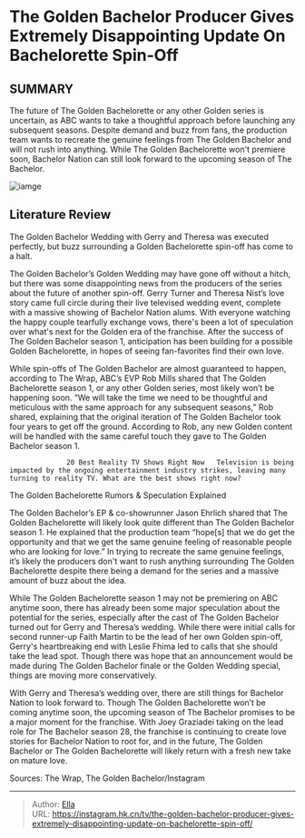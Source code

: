 # The Golden Bachelor Producer Gives Extremely Disappointing Update On Bachelorette Spin-Off


## SUMMARY 



  The future of The Golden Bachelorette or any other Golden series is uncertain, as ABC wants to take a thoughtful approach before launching any subsequent seasons.   Despite demand and buzz from fans, the production team wants to recreate the genuine feelings from The Golden Bachelor and will not rush into anything.   While The Golden Bachelorette won&#39;t premiere soon, Bachelor Nation can still look forward to the upcoming season of The Bachelor.  

![iamge](https://static1.srcdn.com/wordpress/wp-content/uploads/2024/01/12_28-schedule-for-7_00-a-m-et_-10-reasons-the-golden-bachelorette-should-be-a-new-lead-not-from-gerry-s-season.jpg)

## Literature Review
The Golden Bachelor Wedding with Gerry and Theresa was executed perfectly, but buzz surrounding a Golden Bachelorette spin-off has come to a halt.




The Golden Bachelor’s Golden Wedding may have gone off without a hitch, but there was some disappointing news from the producers of the series about the future of another spin-off. Gerry Turner and Theresa Nist’s love story came full circle during their live televised wedding event, complete with a massive showing of Bachelor Nation alums. With everyone watching the happy couple tearfully exchange vows, there&#39;s been a lot of speculation over what&#39;s next for the Golden era of the franchise. After the success of The Golden Bachelor season 1, anticipation has been building for a possible Golden Bachelorette, in hopes of seeing fan-favorites find their own love.




While spin-offs of The Golden Bachelor are almost guaranteed to happen, according to The Wrap, ABC’s EVP Rob Mills shared that The Golden Bachelorette season 1, or any other Golden series, most likely won’t be happening soon. “We will take the time we need to be thoughtful and meticulous with the same approach for any subsequent seasons,” Rob shared, explaining that the original iteration of The Golden Bachelor took four years to get off the ground. According to Rob, any new Golden content will be handled with the same careful touch they gave to The Golden Bachelor season 1.

                  20 Best Reality TV Shows Right Now   Television is being impacted by the ongoing entertainment industry strikes, leaving many turning to reality TV. What are the best shows right now?    


 The Golden Bachelorette Rumors &amp; Speculation Explained 
          




The Golden Bachelor’s EP &amp; co-showrunner Jason Ehrlich shared that The Golden Bachelorette will likely look quite different than The Golden Bachelor season 1. He explained that the production team “hope[s] that we do get the opportunity and that we get the same genuine feeling of reasonable people who are looking for love.” In trying to recreate the same genuine feelings, it’s likely the producers don&#39;t want to rush anything surrounding The Golden Bachelorette despite there being a demand for the series and a massive amount of buzz about the idea.


 

While The Golden Bachelorette season 1 may not be premiering on ABC anytime soon, there has already been some major speculation about the potential for the series, especially after the cast of The Golden Bachelor turned out for Gerry and Theresa’s wedding. While there were initial calls for second runner-up Faith Martin to be the lead of her own Golden spin-off, Gerry&#39;s heartbreaking end with Leslie Fhima led to calls that she should take the lead spot. Though there was hope that an announcement would be made during The Golden Bachelor finale or the Golden Wedding special, things are moving more conservatively.




With Gerry and Theresa’s wedding over, there are still things for Bachelor Nation to look forward to. Though The Golden Bachelorette won’t be coming anytime soon, the upcoming season of The Bachelor promises to be a major moment for the franchise. With Joey Graziadei taking on the lead role for The Bachelor season 28, the franchise is continuing to create love stories for Bachelor Nation to root for, and in the future, The Golden Bachelor or The Golden Bachelorette will likely return with a fresh new take on mature love.

Sources: The Wrap, The Golden Bachelor/Instagram



---

> Author: [Ella](https://instagram.hk.cn/)  
> URL: https://instagram.hk.cn/tv/the-golden-bachelor-producer-gives-extremely-disappointing-update-on-bachelorette-spin-off/  

